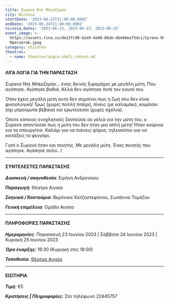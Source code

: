 ```yaml
---
title: Συρανο Ντε Μπερζερακ
city: Nicosia
startDate: '2023-06-22T21:00:00.000Z'
endDate: '2023-06-24T21:00:00.000Z'
nicosia_dates: '2023-06-23, 2023-06-23, 2023-06-25'
event_image: >-
  https://assets.tina.io/de22fc98-b2e9-4a98-88ab-db440eef3dc1/Syrano Nte
  Mperzerak.jpeg
category: children
theatres:
  - name: theatres/aigia-sholi-tehnon.md
---
```


#### ΛΙΓΑ ΛΟΓΙΑ ΓΙΑ ΤΗΝ ΠΑΡΑΣΤΑΣΗ

Συρανο Ντε Μπερζεράκ… ένας δεινός ξιφομάχος με μεγάλη μύτη. Που αγάπησε. Αγάπησε βαθιά.
Αλλά δεν αγάπησε ποτέ τον εαυτό του.

Όταν έχεις μεγάλη μύτη αυτό δεν σημαίνει πως η ζωή σου δεν είναι φυσιολογική!
Τρως (χωρίς πολλή πιπέρι), πίνεις (με καλαμάκι), κοιμάσαι (όχι μπρούμυτα βέβαια) και ερωτεύεσαι (χωρίς σχόλια).

Όποτε κάποιος ενοχλητικός ξεσπούσε σε γέλια για την μύτη του, ο Συρανό απαντούσε πως η μύτη του δεν ήταν μια απλή μύτη!
Ήταν κούρνια για τα σπουργίτια. Καλάμι για να πιάνεις ψάρια, τηλεσκόπιο για να κοιτάζεις το φεγγάρι.

Γιατί ο Συρανό ήταν και ποιητής. Με μεγάλη μύτη. Ένας ποιητής που αγάπησε. Αγάπησε πολύ…!

***

#### ΣΥΝΤΕΛΕΣΤΕΣ ΠΑΡΑΣΤΑΣΗΣ

***Διασκευή / σκηνοθεσία***: Ειρήνη Ανδρονίκου

***Παραγωγή***: Θέατρο Αιγαία

***Σκηνικά / Κοστούμια***: Βερόνικα Χατζηστεφάνου, Σωσάννα Τομάζου

***Γενική επιμέλεια***: Ομάδα Αιγαία

***

#### ΠΛΗΡΟΦΟΡΙΕΣ ΠΑΡΑΣΤΑΣΗΣ

***Ημερομηνίες***: Παρασκευή 23 Ιουνίου 2023 | Σάββατο 24 Ιουνίου 2023 | Κυριακή 25 Ιουνίου 2023

***Ώρα έναρξης***: 19:30 (Κυριακή στις 18:00)

***Τοποθεσία***: [Θέατρο Αιγαία](?#map)

***

#### ΕΙΣΙΤΗΡΙΑ

***Τιμή***: €5

***Κρατήσεις | Πληροφορίες***: Στο τηλέφωνο 22445757
